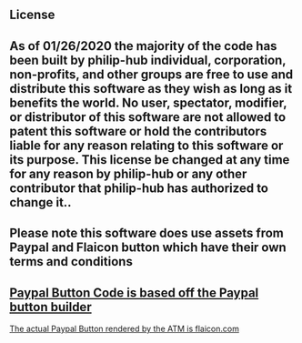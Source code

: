 License
---
As of 01/26/2020 the majority of the code has been built by philip-hub individual, corporation, non-profits, and other groups are free to use and distribute this software as they wish as long as it benefits the world. No user, spectator, modifier, or distributor of this software are not allowed to patent this software or hold the contributors liable for any reason relating to this software or its purpose. This license be changed at any time for any reason by philip-hub or any other contributor that philip-hub has authorized to change it..
---
Please note this software does use assets from Paypal  and Flaicon button which have their own terms and conditions
---
[Paypal Button Code is based off the Paypal button builder](https://www.paypal.com/cgi-bin/webscr?cmd=_flow&SESSION=H5eNKPsK4iocZLtetsqRUKs_CL5kzT9Qq2iDe7YpSdWSsp2arvKHL-BaDU4&dispatch=5885d80a13c0db1f8e263663d3faee8db8175432b4df92754f4b4adb5a123d61&rapidsState=Merchant__ButtonDesignerFlow___StateButtonDesignerStart&rapidsStateSignature=84899d18b02d81c8b3286ca0e0583b0bcdd038f8)
---
[The actual Paypal Button rendered by the ATM is flaicon.com](https://www.flaticon.com/svg/static/icons/svg/2577/2577736.svg)
